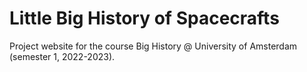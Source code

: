 # Little Big History of Spacecrafts

Project website for the course Big History @ University of Amsterdam (semester 1, 2022-2023).
